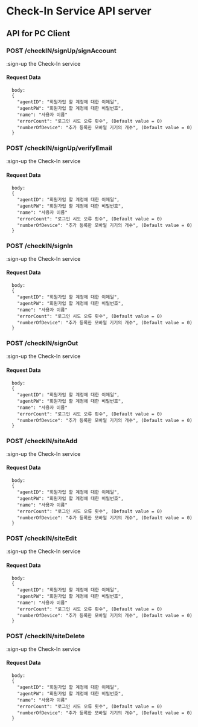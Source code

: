 # Check-In Service API server

## API for PC Client
### **POST /checkIN/signUp/signAccount<br>**
:sign-up the Check-In service<br>
#### Request Data
~~~
  body:
  {
    "agentID": "회원가입 할 계정에 대한 이메일",
    "agentPW": "회원가입 할 계정에 대한 비밀번호",
    "name": "사용자 이름"
    "errorCount": "로그인 시도 오류 횟수", (Default value = 0)
    "numberOfDevice": "추가 등록한 모바일 기기의 개수", (Default value = 0)
  }
~~~

### **POST /checkIN/signUp/verifyEmail<br>**
:sign-up the Check-In service<br>
#### Request Data
~~~
  body:
  {
    "agentID": "회원가입 할 계정에 대한 이메일",
    "agentPW": "회원가입 할 계정에 대한 비밀번호",
    "name": "사용자 이름"
    "errorCount": "로그인 시도 오류 횟수", (Default value = 0)
    "numberOfDevice": "추가 등록한 모바일 기기의 개수", (Default value = 0)
  }
~~~

### **POST /checkIN/signIn<br>**
:sign-up the Check-In service<br>
#### Request Data
~~~
  body:
  {
    "agentID": "회원가입 할 계정에 대한 이메일",
    "agentPW": "회원가입 할 계정에 대한 비밀번호",
    "name": "사용자 이름"
    "errorCount": "로그인 시도 오류 횟수", (Default value = 0)
    "numberOfDevice": "추가 등록한 모바일 기기의 개수", (Default value = 0)
  }
~~~

### **POST /checkIN/signOut<br>**
:sign-up the Check-In service<br>
#### Request Data
~~~
  body:
  {
    "agentID": "회원가입 할 계정에 대한 이메일",
    "agentPW": "회원가입 할 계정에 대한 비밀번호",
    "name": "사용자 이름"
    "errorCount": "로그인 시도 오류 횟수", (Default value = 0)
    "numberOfDevice": "추가 등록한 모바일 기기의 개수", (Default value = 0)
  }
~~~

### **POST /checkIN/siteAdd<br>**
:sign-up the Check-In service<br>
#### Request Data
~~~
  body:
  {
    "agentID": "회원가입 할 계정에 대한 이메일",
    "agentPW": "회원가입 할 계정에 대한 비밀번호",
    "name": "사용자 이름"
    "errorCount": "로그인 시도 오류 횟수", (Default value = 0)
    "numberOfDevice": "추가 등록한 모바일 기기의 개수", (Default value = 0)
  }
~~~

### **POST /checkIN/siteEdit<br>**
:sign-up the Check-In service<br>
#### Request Data
~~~
  body:
  {
    "agentID": "회원가입 할 계정에 대한 이메일",
    "agentPW": "회원가입 할 계정에 대한 비밀번호",
    "name": "사용자 이름"
    "errorCount": "로그인 시도 오류 횟수", (Default value = 0)
    "numberOfDevice": "추가 등록한 모바일 기기의 개수", (Default value = 0)
  }
~~~

### **POST /checkIN/siteDelete<br>**
:sign-up the Check-In service<br>
#### Request Data
~~~
  body:
  {
    "agentID": "회원가입 할 계정에 대한 이메일",
    "agentPW": "회원가입 할 계정에 대한 비밀번호",
    "name": "사용자 이름"
    "errorCount": "로그인 시도 오류 횟수", (Default value = 0)
    "numberOfDevice": "추가 등록한 모바일 기기의 개수", (Default value = 0)
  }
~~~
